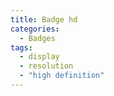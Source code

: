 ```yaml
---
title: Badge hd
categories:
  - Badges
tags:
  - display
  - resolution
  - "high definition"
---
```


